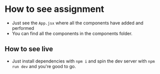 # How to see assignment

- Just see the `App.jsx` where all the components have added and performed
- You can find all the components in the components folder.

## How to see live

- Just install dependencies with `npm i` and spin the dev server with `npm run dev` and you're good to go.
